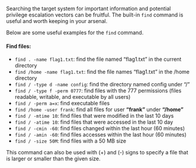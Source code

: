 Searching the target system for important information and potential privilege escalation vectors can be fruitful. The built-in ```find``` command is useful and worth keeping in your arsenal.

Below are some useful examples for the ```find``` command. 

#### Find files: 
- ```find . -name flag1.txt```: find the file named “flag1.txt” in the current directory
- ```find /home -name flag1.txt```: find the file names “flag1.txt” in the /home directory
- ```find / -type d -name config```: find the directory named config under “/”
- ```find / -type f -perm 0777```: find files with the 777 permissions (files readable, writable, and executable by all users)
- ```find / -perm a=x```: find executable files
- ```find /home -user frank```: find all files for user **“frank”** under **“/home”**
- ```find / -mtime 10```: find files that were modified in the last 10 days
- ```find / -atime 10```: find files that were accessed in the last 10 day
- ```find / -cmin -60```: find files changed within the last hour (60 minutes)
- ```find / -amin -60```: find files accesses within the last hour (60 minutes)
- ```find / -size 50M```: find files with a 50 MB size

This command can also be used with (+) and (-) signs to specify a file that is larger or smaller than the given size. 
